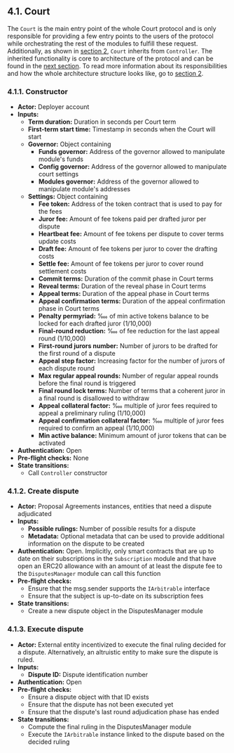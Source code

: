 ## 4.1. Court

The `Court` is the main entry point of the whole Court protocol and is only responsible for providing a few entry points to the users of the protocol while orchestrating the rest of the modules to fulfill these request.
Additionally, as shown in [section 2](../2-architecture), `Court` inherits from `Controller`. The inherited functionality is core to architecture of the protocol and can be found in the [next section](./2-controller.md).
To read more information about its responsibilities and how the whole architecture structure looks like, go to [section 2](../2-architecture).

### 4.1.1. Constructor

- **Actor:** Deployer account
- **Inputs:**
    - **Term duration:** Duration in seconds per Court term
    - **First-term start time:** Timestamp in seconds when the Court will start
    - **Governor:** Object containing
        - **Funds governor:** Address of the governor allowed to manipulate module's funds
        - **Config governor:** Address of the governor allowed to manipulate court settings
        - **Modules governor:** Address of the governor allowed to manipulate module's addresses
    - **Settings:** Object containing
        - **Fee token:** Address of the token contract that is used to pay for the fees
        - **Juror fee:** Amount of fee tokens paid per drafted juror per dispute
        - **Heartbeat fee:** Amount of fee tokens per dispute to cover terms update costs
        - **Draft fee:**  Amount of fee tokens per juror to cover the drafting costs
        - **Settle fee:** Amount of fee tokens per juror to cover round settlement costs
        - **Commit terms:** Duration of the commit phase in Court terms
        - **Reveal terms:** Duration of the reveal phase in Court terms
        - **Appeal terms:** Duration of the appeal phase in Court terms
        - **Appeal confirmation terms:** Duration of the appeal confirmation phase in Court terms
        - **Penalty permyriad:** ‱ of min active tokens balance to be locked for each drafted juror (1/10,000)
        - **Final-round reduction:** ‱ of fee reduction for the last appeal round (1/10,000)
        - **First-round jurors number:** Number of jurors to be drafted for the first round of a dispute
        - **Appeal step factor:** Increasing factor for the number of jurors of each dispute round
        - **Max regular appeal rounds:** Number of regular appeal rounds before the final round is triggered
        - **Final round lock terms:** Number of terms that a coherent juror in a final round is disallowed to withdraw
        - **Appeal collateral factor:** ‱ multiple of juror fees required to appeal a preliminary ruling (1/10,000)
        - **Appeal confirmation collateral factor:** ‱ multiple of juror fees required to confirm an appeal (1/10,000)
        - **Min active balance:** Minimum amount of juror tokens that can be activated
- **Authentication:** Open
- **Pre-flight checks:** None
- **State transitions:**
    - Call `Controller` constructor

### 4.1.2. Create dispute

- **Actor:** Proposal Agreements instances, entities that need a dispute adjudicated
- **Inputs:**
    - **Possible rulings:** Number of possible results for a dispute
    - **Metadata:** Optional metadata that can be used to provide additional information on the dispute to be created
- **Authentication:** Open. Implicitly, only smart contracts that are up to date on their subscriptions in the `Subscription` module and that have open an ERC20 allowance with an amount of at least the dispute fee to the `DisputesManager` module can call this function
- **Pre-flight checks:**
    - Ensure that the msg.sender supports the `IArbitrable` interface
    - Ensure that the subject is up-to-date on its subscription fees
- **State transitions:**
    - Create a new dispute object in the DisputesManager module

### 4.1.3. Execute dispute

- **Actor:** External entity incentivized to execute the final ruling decided for a dispute. Alternatively, an altruistic entity to make sure the dispute is ruled.
- **Inputs:**
    - **Dispute ID:** Dispute identification number
- **Authentication:** Open
- **Pre-flight checks:**
    - Ensure a dispute object with that ID exists
    - Ensure that the dispute has not been executed yet
    - Ensure that the dispute's last round adjudication phase has ended
- **State transitions:**
    - Compute the final ruling in the DisputesManager module
    - Execute the `IArbitrable` instance linked to the dispute based on the decided ruling

